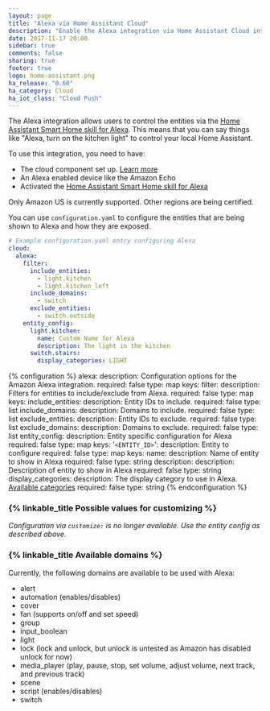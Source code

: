 ```yaml
---
layout: page
title: "Alexa via Home Assistant Cloud"
description: "Enable the Alexa integration via Home Assistant Cloud integration."
date: 2017-11-17 20:00
sidebar: true
comments: false
sharing: true
footer: true
logo: home-assistant.png
ha_release: "0.60"
ha_category: Cloud
ha_iot_class: "Cloud Push"
---
```


The Alexa integration allows users to control the entities via the [Home Assistant Smart Home skill for Alexa][alexa skill]. This means that you can say things like "Alexa, turn on the kitchen light" to control your local Home Assistant.

To use this integration, you need to have:

 - The cloud component set up. [Learn more](/components/cloud/)
 - An Alexa enabled device like the Amazon Echo
 - Activated the [Home Assistant Smart Home skill for Alexa][alexa skill]

<p class='note warning'>Only Amazon US is currently supported. Other regions are being certified.</p>

You can use `configuration.yaml` to configure the entities that are being shown to Alexa and how they are exposed.

```yaml
# Example configuration.yaml entry configuring Alexa
cloud:
  alexa:
    filter:
      include_entities:
        - light.kitchen
        - light.kitchen_left
      include_domains:
        - switch
      exclude_entities:
        - switch.outside
    entity_config:
      light.kitchen:
        name: Custom Name for Alexa
        description: The light in the kitchen
      switch.stairs:
        display_categories: LIGHT
```

{% configuration %}
alexa:
  description: Configuration options for the Amazon Alexa integration.
  required: false
  type: map
  keys:
    filter:
      description: Filters for entities to include/exclude from Alexa.
      required: false
      type: map
      keys:
        include_entities:
          description: Entity IDs to include.
          required: false
          type: list
        include_domains:
          description: Domains to include.
          required: false
          type: list
        exclude_entities:
          description: Entity IDs to exclude.
          required: false
          type: list
        exclude_domains:
          description: Domains to exclude.
          required: false
          type: list
    entity_config:
      description: Entity specific configuration for Alexa
      required: false
      type: map
      keys:
        '`<ENTITY_ID>`':
          description: Entity to configure
          required: false
          type: map
          keys:
            name:
              description: Name of entity to show in Alexa
              required: false
              type: string
            description:
              description: Description of entity to show in Alexa
              required: false
              type: string
            display_categories:
              description: The display category to use in Alexa. [Available categories](https://developer.amazon.com/docs/device-apis/alexa-discovery.html#display-categories)
              required: false
              type: string
{% endconfiguration %}

### {% linkable_title Possible values for customizing %}

_Configuration via `customize:` is no longer available. Use the entity config as described above._

### {% linkable_title Available domains %}
Currently, the following domains are available to be used with Alexa:

- alert
- automation (enables/disables)
- cover
- fan (supports on/off and set speed)
- group
- input_boolean
- light
- lock (lock and unlock, but unlock is untested as Amazon has disabled unlock for now)
- media_player (play, pause, stop, set volume, adjust volume, next track, and previous track)
- scene
- script (enables/disables)
- switch

[alexa skill]: https://alexa.amazon.com/spa/index.html#skills/dp/B0772J1QKB/?ref=skill_dsk_skb_sr_2
